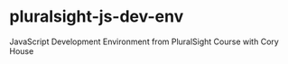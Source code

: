 # pluralsight-js-dev-env
  JavaScript Development Environment from PluralSight Course with Cory House
